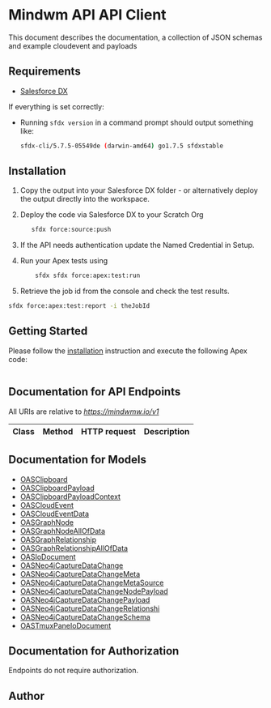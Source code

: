 # Mindwm API API Client


This document describes the documentation, a collection of JSON schemas and example cloudevent and payloads

## Requirements

- [Salesforce DX](https://www.salesforce.com/products/platform/products/salesforce-dx/)

If everything is set correctly:

- Running `sfdx version` in a command prompt should output something like:

  ```bash
  sfdx-cli/5.7.5-05549de (darwin-amd64) go1.7.5 sfdxstable
  ```

## Installation

1. Copy the output into your Salesforce DX folder - or alternatively deploy the output directly into the workspace.
2. Deploy the code via Salesforce DX to your Scratch Org

   ```bash
      sfdx force:source:push
   ```

3. If the API needs authentication update the Named Credential in Setup.
4. Run your Apex tests using

   ```bash
       sfdx sfdx force:apex:test:run
   ```

5. Retrieve the job id from the console and check the test results.

  ```bash
  sfdx force:apex:test:report -i theJobId
  ```

## Getting Started

Please follow the [installation](#installation) instruction and execute the following Apex code:

```java
```

## Documentation for API Endpoints

All URIs are relative to *https://mindwmw.io/v1*

Class | Method | HTTP request | Description
------------ | ------------- | ------------- | -------------


## Documentation for Models

 - [OASClipboard](OASClipboard.md)
 - [OASClipboardPayload](OASClipboardPayload.md)
 - [OASClipboardPayloadContext](OASClipboardPayloadContext.md)
 - [OASCloudEvent](OASCloudEvent.md)
 - [OASCloudEventData](OASCloudEventData.md)
 - [OASGraphNode](OASGraphNode.md)
 - [OASGraphNodeAllOfData](OASGraphNodeAllOfData.md)
 - [OASGraphRelationship](OASGraphRelationship.md)
 - [OASGraphRelationshipAllOfData](OASGraphRelationshipAllOfData.md)
 - [OASIoDocument](OASIoDocument.md)
 - [OASNeo4jCaptureDataChange](OASNeo4jCaptureDataChange.md)
 - [OASNeo4jCaptureDataChangeMeta](OASNeo4jCaptureDataChangeMeta.md)
 - [OASNeo4jCaptureDataChangeMetaSource](OASNeo4jCaptureDataChangeMetaSource.md)
 - [OASNeo4jCaptureDataChangeNodePayload](OASNeo4jCaptureDataChangeNodePayload.md)
 - [OASNeo4jCaptureDataChangePayload](OASNeo4jCaptureDataChangePayload.md)
 - [OASNeo4jCaptureDataChangeRelationshi](OASNeo4jCaptureDataChangeRelationshi.md)
 - [OASNeo4jCaptureDataChangeSchema](OASNeo4jCaptureDataChangeSchema.md)
 - [OASTmuxPaneIoDocument](OASTmuxPaneIoDocument.md)


## Documentation for Authorization

Endpoints do not require authorization.


## Author


